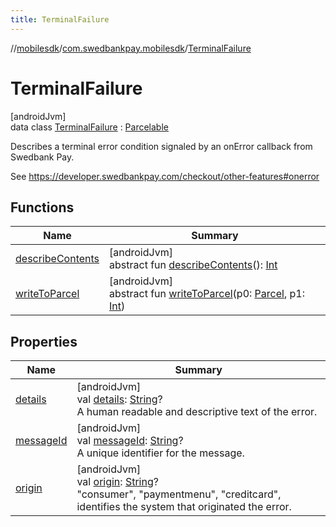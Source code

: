 ```yaml
---
title: TerminalFailure
---
```

//[mobilesdk](../../../index.html)/[com.swedbankpay.mobilesdk](../index.html)/[TerminalFailure](index.html)



# TerminalFailure



[androidJvm]\
data class [TerminalFailure](index.html) : [Parcelable](https://developer.android.com/reference/kotlin/android/os/Parcelable.html)

Describes a terminal error condition signaled by an onError callback from Swedbank Pay.



See https://developer.swedbankpay.com/checkout/other-features#onerror



## Functions


| Name | Summary |
|---|---|
| [describeContents](../-view-payment-order-info/index.html#-1578325224%2FFunctions%2F-1074806346) | [androidJvm]<br>abstract fun [describeContents](../-view-payment-order-info/index.html#-1578325224%2FFunctions%2F-1074806346)(): [Int](https://kotlinlang.org/api/latest/jvm/stdlib/kotlin/-int/index.html) |
| [writeToParcel](../-view-payment-order-info/index.html#-1754457655%2FFunctions%2F-1074806346) | [androidJvm]<br>abstract fun [writeToParcel](../-view-payment-order-info/index.html#-1754457655%2FFunctions%2F-1074806346)(p0: [Parcel](https://developer.android.com/reference/kotlin/android/os/Parcel.html), p1: [Int](https://kotlinlang.org/api/latest/jvm/stdlib/kotlin/-int/index.html)) |


## Properties


| Name | Summary |
|---|---|
| [details](details.html) | [androidJvm]<br>val [details](details.html): [String](https://kotlinlang.org/api/latest/jvm/stdlib/kotlin/-string/index.html)?<br>A human readable and descriptive text of the error. |
| [messageId](message-id.html) | [androidJvm]<br>val [messageId](message-id.html): [String](https://kotlinlang.org/api/latest/jvm/stdlib/kotlin/-string/index.html)?<br>A unique identifier for the message. |
| [origin](origin.html) | [androidJvm]<br>val [origin](origin.html): [String](https://kotlinlang.org/api/latest/jvm/stdlib/kotlin/-string/index.html)?<br>"consumer", "paymentmenu", "creditcard", identifies the system that originated the error. |

